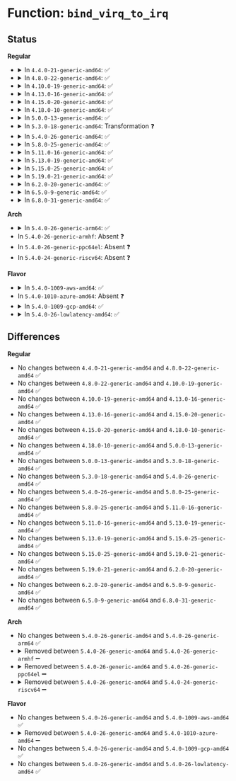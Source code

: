 # Function: <code>bind_virq_to_irq</code>

## Status
<b>Regular</b>
<ul>
<li>
<details>
<summary>In <code>4.4.0-21-generic-amd64</code>: ✅</summary>

```c
int bind_virq_to_irq(unsigned int virq, unsigned int cpu, bool percpu)
```

```json
{
  "name": "bind_virq_to_irq",
  "collision_type": "Unique Global",
  "inline_type": "No",
  "funcs": [
    {
      "addr": 18446744071583863568,
      "name": "bind_virq_to_irq",
      "external": true,
      "loc": "drivers/xen/events/events_base.c:961",
      "file": "drivers/xen/events/events_base.c",
      "inline": "seen, unknown",
      "caller_inline": [],
      "caller_func": [
        "drivers/xen/events/events_base.c:bind_virq_to_irqhandler",
        "drivers/tty/hvc/hvc_xen.c:xen_hvc_init"
      ]
    }
  ],
  "symbols": [
    {
      "addr": 18446744071583863568,
      "name": "bind_virq_to_irq",
      "section": ".text",
      "bind": "STB_GLOBAL",
      "size": 528
    }
  ]
}
```
</details>
</li>
<li>
<details>
<summary>In <code>4.8.0-22-generic-amd64</code>: ✅</summary>

```c
int bind_virq_to_irq(unsigned int virq, unsigned int cpu, bool percpu)
```

```json
{
  "name": "bind_virq_to_irq",
  "collision_type": "Unique Global",
  "inline_type": "No",
  "funcs": [
    {
      "addr": 18446744071584194048,
      "name": "bind_virq_to_irq",
      "external": true,
      "loc": "drivers/xen/events/events_base.c:972",
      "file": "drivers/xen/events/events_base.c",
      "inline": "seen, unknown",
      "caller_inline": [],
      "caller_func": [
        "drivers/xen/events/events_base.c:bind_virq_to_irqhandler",
        "drivers/tty/hvc/hvc_xen.c:xen_hvc_init"
      ]
    }
  ],
  "symbols": [
    {
      "addr": 18446744071584194048,
      "name": "bind_virq_to_irq",
      "section": ".text",
      "bind": "STB_GLOBAL",
      "size": 548
    }
  ]
}
```
</details>
</li>
<li>
<details>
<summary>In <code>4.10.0-19-generic-amd64</code>: ✅</summary>

```c
int bind_virq_to_irq(unsigned int virq, unsigned int cpu, bool percpu)
```

```json
{
  "name": "bind_virq_to_irq",
  "collision_type": "Unique Global",
  "inline_type": "No",
  "funcs": [
    {
      "addr": 18446744071584375504,
      "name": "bind_virq_to_irq",
      "external": true,
      "loc": "drivers/xen/events/events_base.c:971",
      "file": "drivers/xen/events/events_base.c",
      "inline": "seen, unknown",
      "caller_inline": [],
      "caller_func": [
        "drivers/xen/events/events_base.c:bind_virq_to_irqhandler",
        "drivers/tty/hvc/hvc_xen.c:xen_hvc_init"
      ]
    }
  ],
  "symbols": [
    {
      "addr": 18446744071584375504,
      "name": "bind_virq_to_irq",
      "section": ".text",
      "bind": "STB_GLOBAL",
      "size": 588
    }
  ]
}
```
</details>
</li>
<li>
<details>
<summary>In <code>4.13.0-16-generic-amd64</code>: ✅</summary>

```c
int bind_virq_to_irq(unsigned int virq, unsigned int cpu, bool percpu)
```

```json
{
  "name": "bind_virq_to_irq",
  "collision_type": "Unique Global",
  "inline_type": "No",
  "funcs": [
    {
      "addr": 18446744071584456944,
      "name": "bind_virq_to_irq",
      "external": true,
      "loc": "drivers/xen/events/events_base.c:963",
      "file": "drivers/xen/events/events_base.c",
      "inline": "seen, unknown",
      "caller_inline": [],
      "caller_func": [
        "drivers/xen/events/events_base.c:bind_virq_to_irqhandler",
        "drivers/tty/hvc/hvc_xen.c:xen_hvc_init"
      ]
    }
  ],
  "symbols": [
    {
      "addr": 18446744071584456944,
      "name": "bind_virq_to_irq",
      "section": ".text",
      "bind": "STB_GLOBAL",
      "size": 594
    }
  ]
}
```
</details>
</li>
<li>
<details>
<summary>In <code>4.15.0-20-generic-amd64</code>: ✅</summary>

```c
int bind_virq_to_irq(unsigned int virq, unsigned int cpu, bool percpu)
```

```json
{
  "name": "bind_virq_to_irq",
  "collision_type": "Unique Global",
  "inline_type": "No",
  "funcs": [
    {
      "addr": 18446744071584867648,
      "name": "bind_virq_to_irq",
      "external": true,
      "loc": "drivers/xen/events/events_base.c:963",
      "file": "drivers/xen/events/events_base.c",
      "inline": "seen, unknown",
      "caller_inline": [],
      "caller_func": [
        "drivers/xen/events/events_base.c:bind_virq_to_irqhandler",
        "drivers/tty/hvc/hvc_xen.c:xen_hvc_init"
      ]
    }
  ],
  "symbols": [
    {
      "addr": 18446744071584867648,
      "name": "bind_virq_to_irq",
      "section": ".text",
      "bind": "STB_GLOBAL",
      "size": 585
    }
  ]
}
```
</details>
</li>
<li>
<details>
<summary>In <code>4.18.0-10-generic-amd64</code>: ✅</summary>

```c
int bind_virq_to_irq(unsigned int virq, unsigned int cpu, bool percpu)
```

```json
{
  "name": "bind_virq_to_irq",
  "collision_type": "Unique Global",
  "inline_type": "No",
  "funcs": [
    {
      "addr": 18446744071585098624,
      "name": "bind_virq_to_irq",
      "external": true,
      "loc": "drivers/xen/events/events_base.c:961",
      "file": "drivers/xen/events/events_base.c",
      "inline": "seen, unknown",
      "caller_inline": [],
      "caller_func": [
        "drivers/xen/events/events_base.c:bind_virq_to_irqhandler",
        "drivers/tty/hvc/hvc_xen.c:xen_hvc_init"
      ]
    }
  ],
  "symbols": [
    {
      "addr": 18446744071585098624,
      "name": "bind_virq_to_irq",
      "section": ".text",
      "bind": "STB_GLOBAL",
      "size": 570
    }
  ]
}
```
</details>
</li>
<li>
<details>
<summary>In <code>5.0.0-13-generic-amd64</code>: ✅</summary>

```c
int bind_virq_to_irq(unsigned int virq, unsigned int cpu, bool percpu)
```

```json
{
  "name": "bind_virq_to_irq",
  "collision_type": "Unique Global",
  "inline_type": "No",
  "funcs": [
    {
      "addr": 18446744071585209360,
      "name": "bind_virq_to_irq",
      "external": true,
      "loc": "drivers/xen/events/events_base.c:961",
      "file": "drivers/xen/events/events_base.c",
      "inline": "seen, unknown",
      "caller_inline": [],
      "caller_func": [
        "drivers/xen/events/events_base.c:bind_virq_to_irqhandler",
        "drivers/tty/hvc/hvc_xen.c:xen_hvc_init"
      ]
    }
  ],
  "symbols": [
    {
      "addr": 18446744071585209360,
      "name": "bind_virq_to_irq",
      "section": ".text",
      "bind": "STB_GLOBAL",
      "size": 570
    }
  ]
}
```
</details>
</li>
<li>
<details>
<summary>In <code>5.3.0-18-generic-amd64</code>: Transformation ❓</summary>

```c
int bind_virq_to_irq(unsigned int virq, unsigned int cpu, bool percpu)
```

```json
{
  "name": "bind_virq_to_irq",
  "collision_type": "Unique Global",
  "inline_type": "No",
  "funcs": [
    {
      "addr": 0,
      "name": "bind_virq_to_irq",
      "external": true,
      "loc": "drivers/xen/events/events_base.c:962",
      "file": "drivers/xen/events/events_base.c",
      "inline": "seen, unknown",
      "caller_inline": [],
      "caller_func": [
        "drivers/xen/events/events_base.c:bind_virq_to_irqhandler",
        "drivers/tty/hvc/hvc_xen.c:xen_hvc_init"
      ]
    }
  ],
  "symbols": [
    {
      "addr": 18446744071585424593,
      "name": "bind_virq_to_irq.cold",
      "section": ".text",
      "bind": "STB_LOCAL",
      "size": 19
    },
    {
      "addr": 18446744071585421712,
      "name": "bind_virq_to_irq",
      "section": ".text",
      "bind": "STB_GLOBAL",
      "size": 521
    }
  ]
}
```
</details>
</li>
<li>
<details>
<summary>In <code>5.4.0-26-generic-amd64</code>: ✅</summary>

```c
int bind_virq_to_irq(unsigned int virq, unsigned int cpu, bool percpu)
```

```json
{
  "name": "bind_virq_to_irq",
  "collision_type": "Unique Global",
  "inline_type": "No",
  "funcs": [
    {
      "addr": 18446744071585562416,
      "name": "bind_virq_to_irq",
      "external": true,
      "loc": "drivers/xen/events/events_base.c:962",
      "file": "drivers/xen/events/events_base.c",
      "inline": "seen, unknown",
      "caller_inline": [],
      "caller_func": [
        "drivers/xen/events/events_base.c:bind_virq_to_irqhandler",
        "drivers/tty/hvc/hvc_xen.c:xen_hvc_init"
      ]
    }
  ],
  "symbols": [
    {
      "addr": 18446744071585562416,
      "name": "bind_virq_to_irq",
      "section": ".text",
      "bind": "STB_GLOBAL",
      "size": 511
    }
  ]
}
```
</details>
</li>
<li>
<details>
<summary>In <code>5.8.0-25-generic-amd64</code>: ✅</summary>

```c
int bind_virq_to_irq(unsigned int virq, unsigned int cpu, bool percpu)
```

```json
{
  "name": "bind_virq_to_irq",
  "collision_type": "Unique Global",
  "inline_type": "No",
  "funcs": [
    {
      "addr": 18446744071586283776,
      "name": "bind_virq_to_irq",
      "external": true,
      "loc": "drivers/xen/events/events_base.c:977",
      "file": "drivers/xen/events/events_base.c",
      "inline": "seen, unknown",
      "caller_inline": [],
      "caller_func": [
        "drivers/xen/events/events_base.c:bind_virq_to_irqhandler",
        "drivers/tty/hvc/hvc_xen.c:xen_initial_domain_console_init"
      ]
    }
  ],
  "symbols": [
    {
      "addr": 18446744071586283776,
      "name": "bind_virq_to_irq",
      "section": ".text",
      "bind": "STB_GLOBAL",
      "size": 733
    }
  ]
}
```
</details>
</li>
<li>
<details>
<summary>In <code>5.11.0-16-generic-amd64</code>: ✅</summary>

```c
int bind_virq_to_irq(unsigned int virq, unsigned int cpu, bool percpu)
```

```json
{
  "name": "bind_virq_to_irq",
  "collision_type": "Unique Global",
  "inline_type": "No",
  "funcs": [
    {
      "addr": 18446744071586403984,
      "name": "bind_virq_to_irq",
      "external": true,
      "loc": "drivers/xen/events/events_base.c:1322",
      "file": "drivers/xen/events/events_base.c",
      "inline": "seen, unknown",
      "caller_inline": [],
      "caller_func": [
        "drivers/xen/events/events_base.c:bind_virq_to_irqhandler",
        "drivers/tty/hvc/hvc_xen.c:xen_initial_domain_console_init"
      ]
    }
  ],
  "symbols": [
    {
      "addr": 18446744071586403984,
      "name": "bind_virq_to_irq",
      "section": ".text",
      "bind": "STB_GLOBAL",
      "size": 738
    }
  ]
}
```
</details>
</li>
<li>
<details>
<summary>In <code>5.13.0-19-generic-amd64</code>: ✅</summary>

```c
int bind_virq_to_irq(unsigned int virq, unsigned int cpu, bool percpu)
```

```json
{
  "name": "bind_virq_to_irq",
  "collision_type": "Unique Global",
  "inline_type": "No",
  "funcs": [
    {
      "addr": 18446744071586286736,
      "name": "bind_virq_to_irq",
      "external": true,
      "loc": "drivers/xen/events/events_base.c:1360",
      "file": "drivers/xen/events/events_base.c",
      "inline": "seen, unknown",
      "caller_inline": [],
      "caller_func": [
        "drivers/xen/events/events_base.c:bind_virq_to_irqhandler",
        "drivers/tty/hvc/hvc_xen.c:xen_hvc_init"
      ]
    }
  ],
  "symbols": [
    {
      "addr": 18446744071586286736,
      "name": "bind_virq_to_irq",
      "section": ".text",
      "bind": "STB_GLOBAL",
      "size": 738
    }
  ]
}
```
</details>
</li>
<li>
<details>
<summary>In <code>5.15.0-25-generic-amd64</code>: ✅</summary>

```c
int bind_virq_to_irq(unsigned int virq, unsigned int cpu, bool percpu)
```

```json
{
  "name": "bind_virq_to_irq",
  "collision_type": "Unique Global",
  "inline_type": "No",
  "funcs": [
    {
      "addr": 18446744071586801680,
      "name": "bind_virq_to_irq",
      "external": true,
      "loc": "drivers/xen/events/events_base.c:1366",
      "file": "drivers/xen/events/events_base.c",
      "inline": "seen, unknown",
      "caller_inline": [],
      "caller_func": [
        "drivers/xen/events/events_base.c:bind_virq_to_irqhandler",
        "drivers/tty/hvc/hvc_xen.c:xen_hvc_init"
      ]
    }
  ],
  "symbols": [
    {
      "addr": 18446744071586801680,
      "name": "bind_virq_to_irq",
      "section": ".text",
      "bind": "STB_GLOBAL",
      "size": 1023
    }
  ]
}
```
</details>
</li>
<li>
<details>
<summary>In <code>5.19.0-21-generic-amd64</code>: ✅</summary>

```c
int bind_virq_to_irq(unsigned int virq, unsigned int cpu, bool percpu)
```

```json
{
  "name": "bind_virq_to_irq",
  "collision_type": "Unique Global",
  "inline_type": "No",
  "funcs": [
    {
      "addr": 18446744071588083456,
      "name": "bind_virq_to_irq",
      "external": true,
      "loc": "drivers/xen/events/events_base.c:1366",
      "file": "drivers/xen/events/events_base.c",
      "inline": "seen, unknown",
      "caller_inline": [],
      "caller_func": [
        "drivers/xen/events/events_base.c:bind_virq_to_irqhandler",
        "drivers/tty/hvc/hvc_xen.c:xen_hvc_init"
      ]
    }
  ],
  "symbols": [
    {
      "addr": 18446744071588083456,
      "name": "bind_virq_to_irq",
      "section": ".text",
      "bind": "STB_GLOBAL",
      "size": 1182
    }
  ]
}
```
</details>
</li>
<li>
<details>
<summary>In <code>6.2.0-20-generic-amd64</code>: ✅</summary>

```c
int bind_virq_to_irq(unsigned int virq, unsigned int cpu, bool percpu)
```

```json
{
  "name": "bind_virq_to_irq",
  "collision_type": "Unique Global",
  "inline_type": "No",
  "funcs": [
    {
      "addr": 18446744071589465680,
      "name": "bind_virq_to_irq",
      "external": true,
      "loc": "drivers/xen/events/events_base.c:1368",
      "file": "drivers/xen/events/events_base.c",
      "inline": "seen, unknown",
      "caller_inline": [],
      "caller_func": [
        "drivers/xen/events/events_base.c:bind_virq_to_irqhandler",
        "drivers/tty/hvc/hvc_xen.c:xen_hvc_init"
      ]
    }
  ],
  "symbols": [
    {
      "addr": 18446744071589465680,
      "name": "bind_virq_to_irq",
      "section": ".text",
      "bind": "STB_GLOBAL",
      "size": 1182
    }
  ]
}
```
</details>
</li>
<li>
<details>
<summary>In <code>6.5.0-9-generic-amd64</code>: ✅</summary>

```c
int bind_virq_to_irq(unsigned int virq, unsigned int cpu, bool percpu)
```

```json
{
  "name": "bind_virq_to_irq",
  "collision_type": "Unique Global",
  "inline_type": "No",
  "funcs": [
    {
      "addr": 18446744071589765600,
      "name": "bind_virq_to_irq",
      "external": true,
      "loc": "drivers/xen/events/events_base.c:1361",
      "file": "drivers/xen/events/events_base.c",
      "inline": "seen, unknown",
      "caller_inline": [],
      "caller_func": [
        "drivers/xen/events/events_base.c:bind_virq_to_irqhandler",
        "drivers/tty/hvc/hvc_xen.c:xen_hvc_init"
      ]
    }
  ],
  "symbols": [
    {
      "addr": 18446744071589765600,
      "name": "bind_virq_to_irq",
      "section": ".text",
      "bind": "STB_GLOBAL",
      "size": 1182
    }
  ]
}
```
</details>
</li>
<li>
<details>
<summary>In <code>6.8.0-31-generic-amd64</code>: ✅</summary>

```c
int bind_virq_to_irq(unsigned int virq, unsigned int cpu, bool percpu)
```

```json
{
  "name": "bind_virq_to_irq",
  "collision_type": "Unique Global",
  "inline_type": "No",
  "funcs": [
    {
      "addr": 18446744071590102160,
      "name": "bind_virq_to_irq",
      "external": true,
      "loc": "drivers/xen/events/events_base.c:1357",
      "file": "drivers/xen/events/events_base.c",
      "inline": "seen, unknown",
      "caller_inline": [],
      "caller_func": [
        "drivers/xen/events/events_base.c:bind_virq_to_irqhandler",
        "drivers/tty/hvc/hvc_xen.c:xen_hvc_init"
      ]
    }
  ],
  "symbols": [
    {
      "addr": 18446744071590102160,
      "name": "bind_virq_to_irq",
      "section": ".text",
      "bind": "STB_GLOBAL",
      "size": 1042
    }
  ]
}
```
</details>
</li>
</ul>
<b>Arch</b>
<ul>
<li>
<details>
<summary>In <code>5.4.0-26-generic-arm64</code>: ✅</summary>

```c
int bind_virq_to_irq(unsigned int virq, unsigned int cpu, bool percpu)
```

```json
{
  "name": "bind_virq_to_irq",
  "collision_type": "Unique Global",
  "inline_type": "No",
  "funcs": [
    {
      "addr": 18446603336498224872,
      "name": "bind_virq_to_irq",
      "external": true,
      "loc": "drivers/xen/events/events_base.c:962",
      "file": "drivers/xen/events/events_base.c",
      "inline": "seen, unknown",
      "caller_inline": [],
      "caller_func": [
        "drivers/xen/events/events_base.c:bind_virq_to_irqhandler",
        "drivers/tty/hvc/hvc_xen.c:xen_hvc_init"
      ]
    }
  ],
  "symbols": [
    {
      "addr": 18446603336498224872,
      "name": "bind_virq_to_irq",
      "section": ".text",
      "bind": "STB_GLOBAL",
      "size": 596
    }
  ]
}
```
</details>
</li>
<li>
In <code>5.4.0-26-generic-armhf</code>: Absent ❓
</li>
<li>
In <code>5.4.0-26-generic-ppc64el</code>: Absent ❓
</li>
<li>
In <code>5.4.0-24-generic-riscv64</code>: Absent ❓
</li>
</ul>
<b>Flavor</b>
<ul>
<li>
<details>
<summary>In <code>5.4.0-1009-aws-amd64</code>: ✅</summary>

```c
int bind_virq_to_irq(unsigned int virq, unsigned int cpu, bool percpu)
```

```json
{
  "name": "bind_virq_to_irq",
  "collision_type": "Unique Global",
  "inline_type": "No",
  "funcs": [
    {
      "addr": 18446744071585324128,
      "name": "bind_virq_to_irq",
      "external": true,
      "loc": "drivers/xen/events/events_base.c:966",
      "file": "drivers/xen/events/events_base.c",
      "inline": "seen, unknown",
      "caller_inline": [],
      "caller_func": [
        "drivers/xen/events/events_base.c:bind_virq_to_irqhandler",
        "drivers/tty/hvc/hvc_xen.c:xen_hvc_init"
      ]
    }
  ],
  "symbols": [
    {
      "addr": 18446744071585324128,
      "name": "bind_virq_to_irq",
      "section": ".text",
      "bind": "STB_GLOBAL",
      "size": 511
    }
  ]
}
```
</details>
</li>
<li>
In <code>5.4.0-1010-azure-amd64</code>: Absent ❓
</li>
<li>
<details>
<summary>In <code>5.4.0-1009-gcp-amd64</code>: ✅</summary>

```c
int bind_virq_to_irq(unsigned int virq, unsigned int cpu, bool percpu)
```

```json
{
  "name": "bind_virq_to_irq",
  "collision_type": "Unique Global",
  "inline_type": "No",
  "funcs": [
    {
      "addr": 18446744071585512816,
      "name": "bind_virq_to_irq",
      "external": true,
      "loc": "drivers/xen/events/events_base.c:962",
      "file": "drivers/xen/events/events_base.c",
      "inline": "seen, unknown",
      "caller_inline": [],
      "caller_func": [
        "drivers/xen/events/events_base.c:bind_virq_to_irqhandler",
        "drivers/tty/hvc/hvc_xen.c:xen_hvc_init"
      ]
    }
  ],
  "symbols": [
    {
      "addr": 18446744071585512816,
      "name": "bind_virq_to_irq",
      "section": ".text",
      "bind": "STB_GLOBAL",
      "size": 511
    }
  ]
}
```
</details>
</li>
<li>
<details>
<summary>In <code>5.4.0-26-lowlatency-amd64</code>: ✅</summary>

```c
int bind_virq_to_irq(unsigned int virq, unsigned int cpu, bool percpu)
```

```json
{
  "name": "bind_virq_to_irq",
  "collision_type": "Unique Global",
  "inline_type": "No",
  "funcs": [
    {
      "addr": 18446744071585620832,
      "name": "bind_virq_to_irq",
      "external": true,
      "loc": "drivers/xen/events/events_base.c:962",
      "file": "drivers/xen/events/events_base.c",
      "inline": "seen, unknown",
      "caller_inline": [],
      "caller_func": [
        "drivers/xen/events/events_base.c:bind_virq_to_irqhandler",
        "drivers/tty/hvc/hvc_xen.c:xen_hvc_init"
      ]
    }
  ],
  "symbols": [
    {
      "addr": 18446744071585620832,
      "name": "bind_virq_to_irq",
      "section": ".text",
      "bind": "STB_GLOBAL",
      "size": 511
    }
  ]
}
```
</details>
</li>
</ul>

## Differences
<b>Regular</b>
<ul>
<li>
No changes between <code>4.4.0-21-generic-amd64</code> and <code>4.8.0-22-generic-amd64</code> ✅
</li>
<li>
No changes between <code>4.8.0-22-generic-amd64</code> and <code>4.10.0-19-generic-amd64</code> ✅
</li>
<li>
No changes between <code>4.10.0-19-generic-amd64</code> and <code>4.13.0-16-generic-amd64</code> ✅
</li>
<li>
No changes between <code>4.13.0-16-generic-amd64</code> and <code>4.15.0-20-generic-amd64</code> ✅
</li>
<li>
No changes between <code>4.15.0-20-generic-amd64</code> and <code>4.18.0-10-generic-amd64</code> ✅
</li>
<li>
No changes between <code>4.18.0-10-generic-amd64</code> and <code>5.0.0-13-generic-amd64</code> ✅
</li>
<li>
No changes between <code>5.0.0-13-generic-amd64</code> and <code>5.3.0-18-generic-amd64</code> ✅
</li>
<li>
No changes between <code>5.3.0-18-generic-amd64</code> and <code>5.4.0-26-generic-amd64</code> ✅
</li>
<li>
No changes between <code>5.4.0-26-generic-amd64</code> and <code>5.8.0-25-generic-amd64</code> ✅
</li>
<li>
No changes between <code>5.8.0-25-generic-amd64</code> and <code>5.11.0-16-generic-amd64</code> ✅
</li>
<li>
No changes between <code>5.11.0-16-generic-amd64</code> and <code>5.13.0-19-generic-amd64</code> ✅
</li>
<li>
No changes between <code>5.13.0-19-generic-amd64</code> and <code>5.15.0-25-generic-amd64</code> ✅
</li>
<li>
No changes between <code>5.15.0-25-generic-amd64</code> and <code>5.19.0-21-generic-amd64</code> ✅
</li>
<li>
No changes between <code>5.19.0-21-generic-amd64</code> and <code>6.2.0-20-generic-amd64</code> ✅
</li>
<li>
No changes between <code>6.2.0-20-generic-amd64</code> and <code>6.5.0-9-generic-amd64</code> ✅
</li>
<li>
No changes between <code>6.5.0-9-generic-amd64</code> and <code>6.8.0-31-generic-amd64</code> ✅
</li>
</ul>
<b>Arch</b>
<ul>
<li>
No changes between <code>5.4.0-26-generic-amd64</code> and <code>5.4.0-26-generic-arm64</code> ✅
</li>
<li>
<details>
<summary>Removed between <code>5.4.0-26-generic-amd64</code> and <code>5.4.0-26-generic-armhf</code> ➖</summary>

```c
int bind_virq_to_irq(unsigned int virq, unsigned int cpu, bool percpu)
```
</details>
</li>
<li>
<details>
<summary>Removed between <code>5.4.0-26-generic-amd64</code> and <code>5.4.0-26-generic-ppc64el</code> ➖</summary>

```c
int bind_virq_to_irq(unsigned int virq, unsigned int cpu, bool percpu)
```
</details>
</li>
<li>
<details>
<summary>Removed between <code>5.4.0-26-generic-amd64</code> and <code>5.4.0-24-generic-riscv64</code> ➖</summary>

```c
int bind_virq_to_irq(unsigned int virq, unsigned int cpu, bool percpu)
```
</details>
</li>
</ul>
<b>Flavor</b>
<ul>
<li>
No changes between <code>5.4.0-26-generic-amd64</code> and <code>5.4.0-1009-aws-amd64</code> ✅
</li>
<li>
<details>
<summary>Removed between <code>5.4.0-26-generic-amd64</code> and <code>5.4.0-1010-azure-amd64</code> ➖</summary>

```c
int bind_virq_to_irq(unsigned int virq, unsigned int cpu, bool percpu)
```
</details>
</li>
<li>
No changes between <code>5.4.0-26-generic-amd64</code> and <code>5.4.0-1009-gcp-amd64</code> ✅
</li>
<li>
No changes between <code>5.4.0-26-generic-amd64</code> and <code>5.4.0-26-lowlatency-amd64</code> ✅
</li>
</ul>
